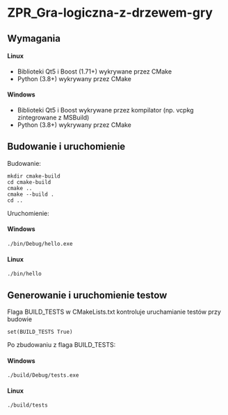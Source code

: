 # ZPR_Gra-logiczna-z-drzewem-gry

## Wymagania
#### Linux
- Biblioteki Qt5 i Boost (1.71+) wykrywane przez CMake
- Python (3.8+) wykrywany przez CMake
#### Windows
- Biblioteki Qt5 i Boost wykrywane przez kompilator (np. vcpkg zintegrowane z MSBuild)
- Python (3.8+) wykrywany przez CMake

## Budowanie i uruchomienie
Budowanie:
```
mkdir cmake-build
cd cmake-build
cmake ..
cmake --build .
cd ..
```
Uruchomienie:
#### Windows
```
./bin/Debug/hello.exe
```
#### Linux
```
./bin/hello
```
## Generowanie i uruchomienie testow
Flaga BUILD_TESTS w CMakeLists.txt kontroluje uruchamianie testów przy budowie
```
set(BUILD_TESTS True)
```
Po zbudowaniu z flaga BUILD_TESTS:
#### Windows
```
./build/Debug/tests.exe
```
#### Linux
```
./build/tests
```